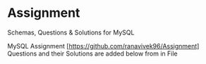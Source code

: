 # Assignment
Schemas, Questions & Solutions for MySQL 

MySQL Assignment [https://github.com/ranavivek96/Assignment] 
Questions and their Solutions are added below from in File
